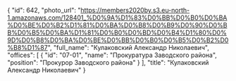 {
    "id": 642,
    "photo_url": "https://members2020by.s3.eu-north-1.amazonaws.com/128401_%D0%9A%D1%83%D0%BB%D0%B0%D0%BA%D0%BE%D0%B2%D1%81%D0%BA%D0%B8%D0%B9%D0%90%D0%BB%D0%B5%D0%BA%D1%81%D0%B0%D0%BD%D0%B4%D1%80%D0%9D%D0%B8%D0%BA%D0%BE%D0%BB%D0%B0%D0%B5%D0%B2%D0%B8%D1%87",
    "full_name": "Кулаковский Александр Николаевич",
    "offices": [
        {
            "id": "07-01",
            "name": "Прокуратура Заводского района",
            "position": "Прокурор Заводского района"
        }
    ],
    "title": "Кулаковский Александр Николаевич"
}